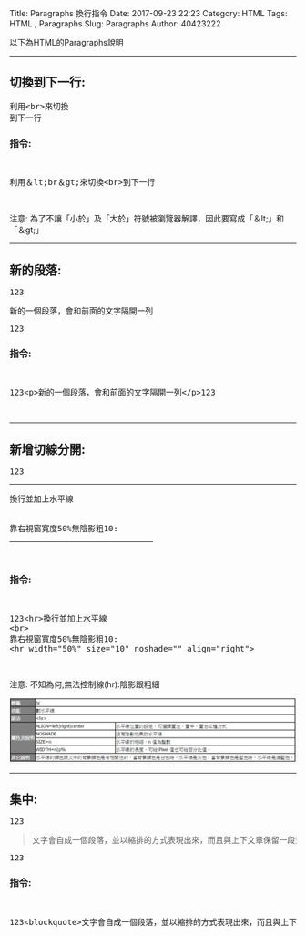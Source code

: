 Title: Paragraphs 換行指令
Date: 2017-09-23 22:23
Category: HTML
Tags: HTML , Paragraphs
Slug: Paragraphs
Author: 40423222

以下為HTML的Paragraphs說明

<!-- PELICAN_END_SUMMARY -->
<!-- 從2017springcd_hw複製過來 -->
<hr>

## <B>切換到下一行:</B>

<pre>
利用&lt;br&gt;來切換<br>到下一行
</pre>

### 指令:
<pre>
<xmp>
利用＆lt;br＆gt;來切換<br>到下一行
</xmp>
</pre>

注意: 為了不讓「小於」及「大於」符號被瀏覽器解譯，因此要寫成「＆lt;」和「＆gt;」

<hr>

## <B>新的段落:</B>
<pre>
123<p>新的一個段落，會和前面的文字隔開一列</p>123
</pre>

### 指令:
<pre>
<xmp>
123<p>新的一個段落，會和前面的文字隔開一列</p>123
</xmp>
</pre>

<hr>

## <b>新增切線分開:</b>
<pre>
123<hr>換行並加上水平線
<br>
靠右視窗寬度50%無陰影粗10:
<hr width="50%" size="10" noshade="" align="right">
</pre>

### 指令:
<pre>
<xmp>
123<hr>換行並加上水平線
<br>
靠右視窗寬度50%無陰影粗10:
<hr width="50%" size="10" noshade="" align="right">
</xmp>
</pre>

注意: 不知為何,無法控制線(hr):陰影跟粗細

<img src="./../data/texts/hr.png" width="800" />

<hr>

## <b>集中:</b>
<pre>
123<blockquote>文字會自成一個段落，並以縮排的方式表現出來，而且與上下文章保留一段空白</blockquote>123
</pre>

### 指令:
<pre>
<xmp>
123<blockquote>文字會自成一個段落，並以縮排的方式表現出來，而且與上下文章保留一段空白</blockquote>123
</xmp>
</pre>